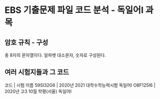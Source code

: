 # EBS 기출문제 파일 코드 분석 - 독일어Ⅰ 과목
## 암호 규칙 - 구성
총 8자의 문자열이다.
알파벳 대소문자, 숫자로 구성된다.
## 여러 시험지들과 그 코드
코드      	| 시험 이름
59SI32G6	| 2020년 2021 대학수학능력시험 독일어Ⅰ
O8F125I6	| 2020년 고3 10월 학평(서울) 독일어Ⅰ
